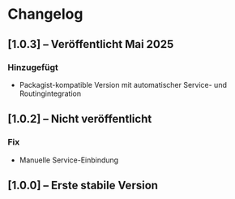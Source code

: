 # Changelog

## [1.0.3] – Veröffentlicht Mai 2025
### Hinzugefügt
- Packagist-kompatible Version mit automatischer Service- und Routingintegration

## [1.0.2] – Nicht veröffentlicht
### Fix
- Manuelle Service-Einbindung

## [1.0.0] – Erste stabile Version
